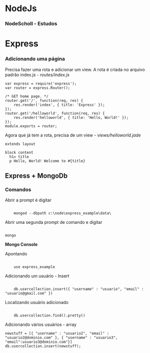 # NodeJs
### NodeScholl - Estudos

# Express 

### Adicionando uma página

Precisa fazer uma rota e adicionar um view. A rota é criada no arquivo padrão index.js - <i>routes/index.js</i>

    var express = require('express');
    var router = express.Router();
    
    /* GET home page. */
    router.get('/', function(req, res) {
        res.render('index', { title: 'Express' });
    });
    router.get('/helloworld', function(req, res) {
        res.render('helloworld', { title: 'Hello, World!' });
    });
    module.exports = router;


Agora que já tem a rota, precisa de um view - <i>views/helloworld.jade</i>

    extends layout
    
    block content
      h1= title
      p Hello, World! Welcome to #{title}

## Express + MongoDb

### Comandos
<!-- C:\Program Files\MongoDB\Server\3.0\bin -->

Abrir a prompt é digitar

<code>
    mongod --dbpath c:\node\express_example\data\
</code>
<!--express_example - Arquivo padrão criado - porem a pasta data deve ser criada-->

Abrir uma segunda prompt de comando e digitar
<!-- C:\MONGO\BIN\ -->
<code>
mongo
</code>

<strong>Mongo Console</strong>

Apontando 

<code>
    use express_example
</code>

Adicionando um usuário - Insert

<code>
    db.usercollection.insert({ "username" : "usuario", "email" : "usuario@gmail.com" })
</code>

Localizando usuário adicionado

<code>
    db.usercollection.find().pretty()
</code>

Adicionando vários usuários - array

    newstuff = [{ "username" : "usuario2", "email" : "usuario2@dominio.com" }, { "username" : "usuario3", "email":usuario3@dominio.com"}]
    db.usercollection.insert(newstuff);



